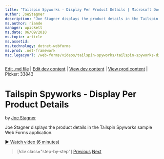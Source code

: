 ```yaml
---
title: "Tailspin Spyworks - Display Per Product Details | Microsoft Docs"
author: JoeStagner
description: "Joe Stagner displays the product details in the Tailspin Spyworks sample Web Forms application."
ms.author: riande
manager: wpickett
ms.date: 06/09/2010
ms.topic: article
ms.assetid: 
ms.technology: dotnet-webforms
ms.prod: .net-framework
msc.legacyurl: /web-forms/videos/tailspin-spyworks/tailspin-spyworks-display-per-product-details
---
```

[Edit .md file](C:\Projects\msc\dev\Msc.Www\Web.ASP\App_Data\github\web-forms\videos\tailspin-spyworks\tailspin-spyworks-display-per-product-details.md) | [Edit dev content](http://www.aspdev.net/umbraco#/content/content/edit/26896) | [View dev content](http://docs.aspdev.net/tutorials/web-forms/videos/tailspin-spyworks/tailspin-spyworks-display-per-product-details.html) | [View prod content](http://www.asp.net/web-forms/videos/tailspin-spyworks/tailspin-spyworks-display-per-product-details) | Picker: 33843

Tailspin Spyworks - Display Per Product Details
====================
by [Joe Stagner](https://github.com/JoeStagner)

Joe Stagner displays the product details in the Tailspin Spyworks sample Web Forms application.

[&#9654; Watch video (6 minutes)](https://channel9.msdn.com/Blogs/ASP-NET-Site-Videos/tailspin-spyworks-display-per-product-details)

>[!div class="step-by-step"] [Previous](tailspin-spyworks-display-the-product-list.md) [Next](tailspin-spyworks-adding-items-to-the-shopping-cart.md)